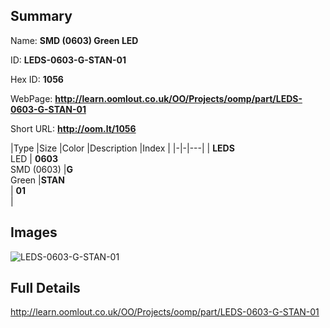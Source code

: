 

## Summary
 
Name: __SMD (0603) Green LED__

ID: __LEDS-0603-G-STAN-01__

Hex ID: __1056__

WebPage: __http://learn.oomlout.co.uk/OO/Projects/oomp/part/LEDS-0603-G-STAN-01__

Short URL: __http://oom.lt/1056__


|Type   |Size   |Color   |Description   |Index   |
|-|-|---|
| __LEDS__ <br>LED  | __0603__<br>SMD (0603)   |__G__<br>Green    |__STAN__<br>    | __01__<br>  |


## Images
![LEDS-0603-G-STAN-01](http://oomlout.com/oomp-gen/parts/LEDS-0603-G-STAN-01/LEDS-0603-G-STAN-01_420.jpg)

## Full Details

 http://learn.oomlout.co.uk/OO/Projects/oomp/part/LEDS-0603-G-STAN-01

